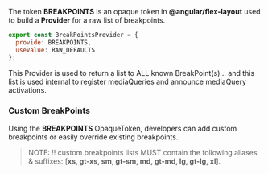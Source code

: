 The token **BREAKPOINTS** is an opaque token in **@angular/flex-layout** used to build a **Provider** for a raw list of breakpoints.

```js
export const BreakPointsProvider = { 
  provide: BREAKPOINTS,
  useValue: RAW_DEFAULTS
};
```

This Provider is used to return a list to ALL known BreakPoint(s)... and this list is used internal to register mediaQueries and announce mediaQuery activations.


### Custom BreakPoints

Using the **BREAKPOINTS** OpaqueToken, developers can add custom breakpoints or easily override existing breakpoints.

> NOTE: !! custom breakpoints lists MUST contain the following aliases & suffixes: [**xs, gt-xs, sm, gt-sm, md, gt-md, lg, gt-lg, xl**].

